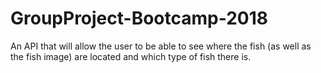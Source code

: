 # GroupProject-Bootcamp-2018
An API that will allow the user to be able to see where the fish (as well as the fish image) are located and which type of fish there is. 
